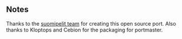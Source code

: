 ## Notes

Thanks to the [suomipelit team](https://github.com/suomipelit/ultimatetapankaikki) for creating this open source port.  Also thanks to Kloptops and Cebion for the packaging for portmaster.

